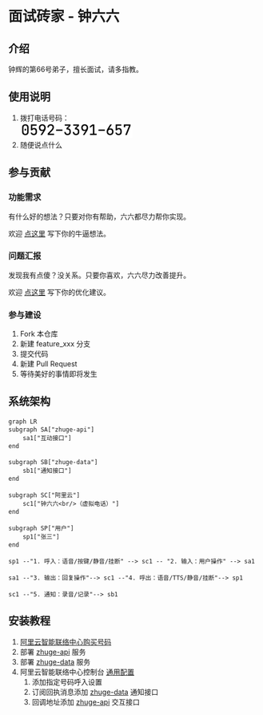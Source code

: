 # 面试砖家 - 钟六六

## 介绍
钟辉的第66号弟子，擅长面试，请多指教。

## 使用说明

1.  拨打电话号码： <br/> ![img.png](images/my-contact-img.png)
2.  随便说点什么

## 参与贡献

### 功能需求

有什么好的想法？只要对你有帮助，六六都尽力帮你实现。

欢迎 [点这里](/../../issues/new?assignees=zhonghuipro&labels=documentation%2C+用户故事&template=user-story.md&title=) 写下你的牛逼想法。

### 问题汇报

发现我有点傻？没关系。只要你喜欢，六六尽力改善提升。

欢迎 [点这里](/../../issues/new?assignees=zhonghuipro&labels=bug&template=bug-report.md&title=) 写下你的优化建议。

### 参与建设

1. Fork 本仓库
2. 新建 feature_xxx 分支
3. 提交代码
4. 新建 Pull Request
5. 等待美好的事情即将发生

## 系统架构

```mermaid
graph LR
subgraph SA["zhuge-api"]
    sa1["互动接口"]
end

subgraph SB["zhuge-data"]
    sb1["通知接口"]
end

subgraph SC["阿里云"]
    sc1["钟六六<br/>（虚拟电话）"]
end

subgraph SP["用户"]
    sp1["张三"]
end

sp1 --"1. 呼入：语音/按键/静音/挂断" --> sc1 -- "2. 输入：用户操作" --> sa1

sa1 --"3. 输出：回复操作"--> sc1 --"4. 呼出：语音/TTS/静音/挂断"--> sp1

sc1 --"5. 通知：录音/记录"--> sb1

```


## 安装教程

1. [阿里云智能联络中心购买号码](https://help.aliyun.com/product/126730.html) 
2. 部署 [zhuge-api][zhuge-api] 服务
3. 部署 [zhuge-data][zhuge-data] 服务
4. 阿里云智能联络中心控制台 [通用配置](https://aiccs.console.aliyun.com/setting/tabMns)
    1. 添加指定号码呼入设置
    2. 订阅回执消息添加 [zhuge-data][zhuge-data] 通知接口
    3. 回调地址添加 [zhuge-api][zhuge-api] 交互接口

[zhuge-api]: https://github.com/zhonghuipro/zhuge-api
[zhuge-data]: https://github.com/zhonghuipro/zhuge-data
